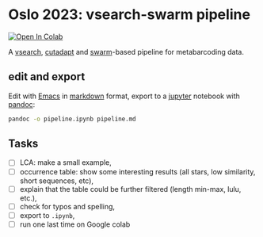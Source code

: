 # Oslo 2023: vsearch-swarm pipeline

[![Open In Colab](https://colab.research.google.com/assets/colab-badge.svg)](https://colab.research.google.com/github/frederic-mahe/BIO9905MERG1_vsearch_swarm_pipeline/blob/main/pipeline.ipynb)

A [vsearch](https://github.com/torognes/vsearch),
[cutadapt](https://cutadapt.readthedocs.io/en/stable/) and
[swarm](https://github.com/torognes/swarm)-based pipeline for
metabarcoding data.

## edit and export

Edit with [Emacs](https://www.gnu.org/software/emacs/) in
[markdown](https://jupyter-notebook.readthedocs.io/en/stable/examples/Notebook/Working%20With%20Markdown%20Cells.html)
format, export to a [jupyter](https://jupyter.org/) notebook with
[pandoc](https://pandoc.org):

``` bash
pandoc -o pipeline.ipynb pipeline.md
```

## Tasks

- [ ] LCA: make a small example,
- [ ] occurrence table: show some interesting results (all stars, low similarity, short sequences, etc),
- [ ] explain that the table could be further filtered (length min-max, lulu, etc.),
- [ ] check for typos and spelling,
- [ ] export to `.ipynb`,
- [ ] run one last time on Google colab
